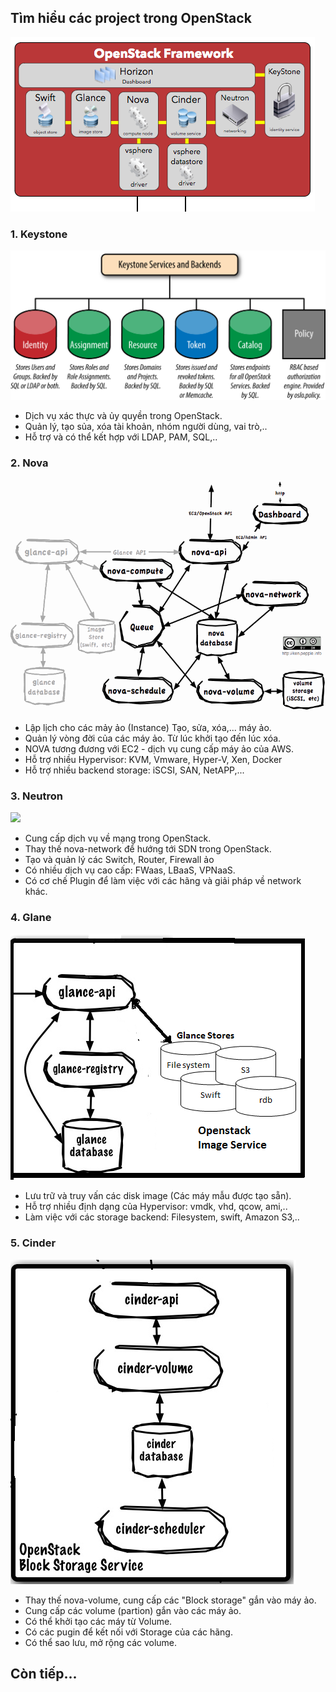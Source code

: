 ## Tìm hiểu các project trong OpenStack

<img src="../images/overviews.png" />

### 1. Keystone

<img src="../images/keystone.png" />

- Dịch vụ xác thực và ủy quyền trong OpenStack.
- Quản lý, tạo sủa, xóa tài khoản, nhóm người dùng, vai trò,..
- Hỗ trợ và có thể kết hợp với LDAP, PAM, SQL,..

### 2. Nova

<img src="../images/nova.gif" />

- Lập lịch cho các mảy ảo (Instance) Tạo, sửa, xóa,... máy ảo.
- Quản lý vòng đời của các máy ảo. Từ lúc khởi tạo đến lúc xóa.
- NOVA tương đương với EC2 - dịch vụ cung cấp máy ảo của AWS.
- Hỗ trợ nhiều Hypervisor: KVM, Vmware, Hyper-V, Xen, Docker
- Hỗ trợ nhiều backend storage: iSCSI, SAN, NetAPP,...

### 3. Neutron

<img src="../images/" />

- Cung cấp dịch vụ về mạng trong OpenStack.
- Thay thế nova-network để hướng tới SDN trong OpenStack.
- Tạo và quản lý các Switch, Router, Firewall ảo
- Có nhiều dịch vụ cao cấp: FWaas, LBaaS, VPNaaS.
- Có cơ chế Plugin để làm việc với các hãng và giải pháp về network khác.

### 4. Glane

<img src="../images/glance.png" />

- Lưu trữ và truy vấn các disk image (Các máy mẫu được tạo sẵn).
- Hỗ trợ nhiều định dạng của Hypervisor: vmdk, vhd, qcow, ami,..
- Làm việc với các storage backend: Filesystem, swift, Amazon S3,..

### 5. Cinder

<img src="../images/cinder.png" />

- Thay thế nova-volume, cung cấp các "Block storage" gắn vào máy ảo.
- Cung cấp các volume (partion) gắn vào các máy ảo.
- Có thể khởi tạo các máy từ Volume.
- Có các pugin để kết nối với Storage của các hãng.
- Có thể sao lưu, mở rộng các volume.

## Còn tiếp...